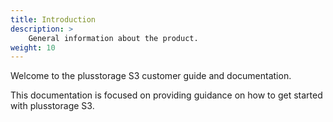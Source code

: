 ```yaml
---
title: Introduction
description: >
    General information about the product.
weight: 10
---
```

Welcome to the plusstorage S3 customer guide and documentation.

This documentation is focused on providing guidance on how to get started with plusstorage S3.
